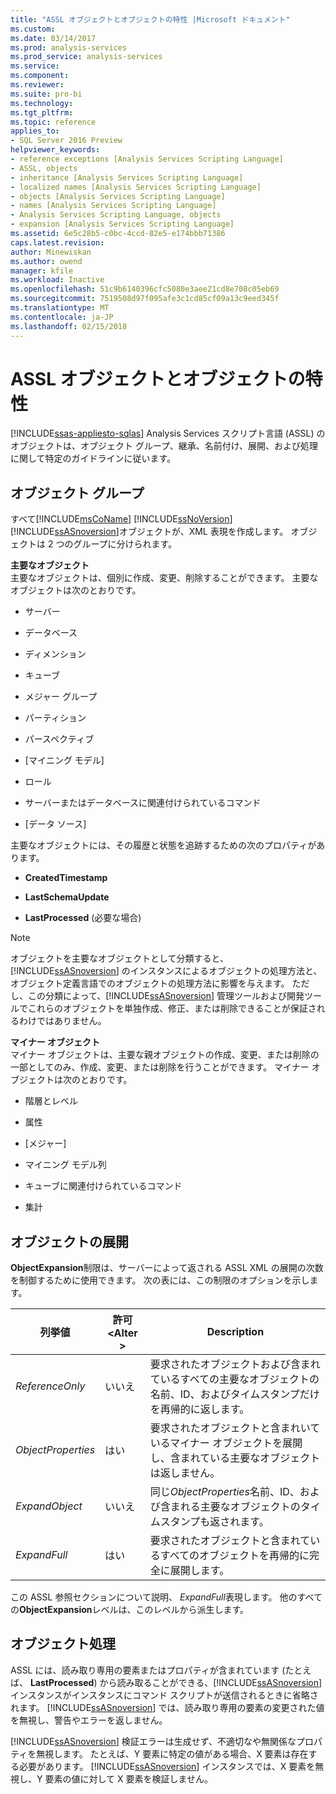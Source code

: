 ```yaml
---
title: "ASSL オブジェクトとオブジェクトの特性 |Microsoft ドキュメント"
ms.custom: 
ms.date: 03/14/2017
ms.prod: analysis-services
ms.prod_service: analysis-services
ms.service: 
ms.component: 
ms.reviewer: 
ms.suite: pro-bi
ms.technology: 
ms.tgt_pltfrm: 
ms.topic: reference
applies_to:
- SQL Server 2016 Preview
helpviewer_keywords:
- reference exceptions [Analysis Services Scripting Language]
- ASSL, objects
- inheritance [Analysis Services Scripting Language]
- localized names [Analysis Services Scripting Language]
- objects [Analysis Services Scripting Language]
- names [Analysis Services Scripting Language]
- Analysis Services Scripting Language, objects
- expansion [Analysis Services Scripting Language]
ms.assetid: 6e5c28b5-c0bc-4ccd-82e5-e174bbb71386
caps.latest.revision: 
author: Minewiskan
ms.author: owend
manager: kfile
ms.workload: Inactive
ms.openlocfilehash: 51c9b6140396cfc5080e3aee21cd8e708c05eb69
ms.sourcegitcommit: 7519508d97f095afe3c1cd85cf09a13c9eed345f
ms.translationtype: MT
ms.contentlocale: ja-JP
ms.lasthandoff: 02/15/2018
---
```

# <a name="assl-objects-and-object-characteristics"></a>ASSL オブジェクトとオブジェクトの特性
[!INCLUDE[ssas-appliesto-sqlas](../../../includes/ssas-appliesto-sqlas.md)]
Analysis Services スクリプト言語 (ASSL) のオブジェクトは、オブジェクト グループ、継承、名前付け、展開、および処理に関して特定のガイドラインに従います。  
  
## <a name="object-groups"></a>オブジェクト グループ  
 すべて[!INCLUDE[msCoName](../../../includes/msconame-md.md)] [!INCLUDE[ssNoVersion](../../../includes/ssnoversion-md.md)] [!INCLUDE[ssASnoversion](../../../includes/ssasnoversion-md.md)]オブジェクトが、XML 表現を作成します。 オブジェクトは 2 つのグループに分けられます。  
  
 **主要なオブジェクト**  
 主要なオブジェクトは、個別に作成、変更、削除することができます。 主要なオブジェクトは次のとおりです。  
  
-   サーバー  
  
-   データベース  
  
-   ディメンション  
  
-   キューブ  
  
-   メジャー グループ  
  
-   パーティション  
  
-   パースペクティブ  
  
-   [マイニング モデル]  
  
-   ロール  
  
-   サーバーまたはデータベースに関連付けられているコマンド  
  
-   [データ ソース]  
  
 主要なオブジェクトには、その履歴と状態を追跡するための次のプロパティがあります。  
  
-   **CreatedTimestamp**  
  
-   **LastSchemaUpdate**  
  
-   **LastProcessed** (必要な場合)  
  
> [!NOTE]  
>  オブジェクトを主要なオブジェクトとして分類すると、[!INCLUDE[ssASnoversion](../../../includes/ssasnoversion-md.md)] のインスタンスによるオブジェクトの処理方法と、オブジェクト定義言語でのオブジェクトの処理方法に影響を与えます。 ただし、この分類によって、[!INCLUDE[ssASnoversion](../../../includes/ssasnoversion-md.md)] 管理ツールおよび開発ツールでこれらのオブジェクトを単独作成、修正、または削除できることが保証されるわけではありません。  
  
 **マイナー オブジェクト**  
 マイナー オブジェクトは、主要な親オブジェクトの作成、変更、または削除の一部としてのみ、作成、変更、または削除を行うことができます。 マイナー オブジェクトは次のとおりです。  
  
-   階層とレベル  
  
-   属性  
  
-   [メジャー]  
  
-   マイニング モデル列  
  
-   キューブに関連付けられているコマンド  
  
-   集計  
  
## <a name="object-expansion"></a>オブジェクトの展開  
 **ObjectExpansion**制限は、サーバーによって返される ASSL XML の展開の次数を制御するために使用できます。 次の表には、この制限のオプションを示します。  
  
|列挙値|許可\<Alter >|Description|  
|-----------------------|---------------------------|-----------------|  
|*ReferenceOnly*|いいえ|要求されたオブジェクトおよび含まれているすべての主要なオブジェクトの名前、ID、およびタイムスタンプだけを再帰的に返します。|  
|*ObjectProperties*|はい|要求されたオブジェクトと含まれいているマイナー オブジェクトを展開し、含まれている主要なオブジェクトは返しません。|  
|*ExpandObject*|いいえ|同じ*ObjectProperties*名前、ID、および含まれる主要なオブジェクトのタイムスタンプも返されます。|  
|*ExpandFull*|はい|要求されたオブジェクトと含まれているすべてのオブジェクトを再帰的に完全に展開します。|  
  
 この ASSL 参照セクションについて説明、 *ExpandFull*表現します。 他のすべての**ObjectExpansion**レベルは、このレベルから派生します。  
  
## <a name="object-processing"></a>オブジェクト処理  
 ASSL には、読み取り専用の要素またはプロパティが含まれています (たとえば、 **LastProcessed**) から読み取ることができる、[!INCLUDE[ssASnoversion](../../../includes/ssasnoversion-md.md)]インスタンスがインスタンスにコマンド スクリプトが送信されるときに省略されます。 [!INCLUDE[ssASnoversion](../../../includes/ssasnoversion-md.md)]  では、読み取り専用の要素の変更された値を無視し、警告やエラーを返しません。  
  
 [!INCLUDE[ssASnoversion](../../../includes/ssasnoversion-md.md)] 検証エラーは生成せず、不適切なや無関係なプロパティを無視します。 たとえば、Y 要素に特定の値がある場合、X 要素は存在する必要があります。 [!INCLUDE[ssASnoversion](../../../includes/ssasnoversion-md.md)] インスタンスでは、X 要素を無視し、Y 要素の値に対して X 要素を検証しません。  
  
  
